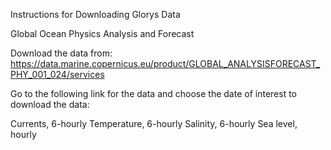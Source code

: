 Instructions for Downloading Glorys Data

Global Ocean Physics Analysis and Forecast

Download the data from:
https://data.marine.copernicus.eu/product/GLOBAL_ANALYSISFORECAST_PHY_001_024/services

Go to the following link for the data and choose the date of interest to download the data:

Currents, 6-hourly
Temperature, 6-hourly
Salinity, 6-hourly
Sea level, hourly
